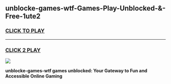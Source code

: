 
## unblocke-games-wtf-Games-Play-Unblocked-&-Free-1ute2
<h3>
<a href="https://premium76.site?title=unblocke-games-wtf&ref=24A">CLICK TO PLAY</a></h3>
<hr>

<h3>
<a href="https://premium76.site?title=unblocke-games-wtf&ref=24A">CLICK 2 PLAY</a>
  
</h3>

<a href="https://premium76.site?title=unblocke-games-wtf&ref=24A"><img src="https://clearcache.store/games.png"></a>


**unblocke-games-wtf games unblocked: Your Gateway to Fun and Accessible Online Gaming**
